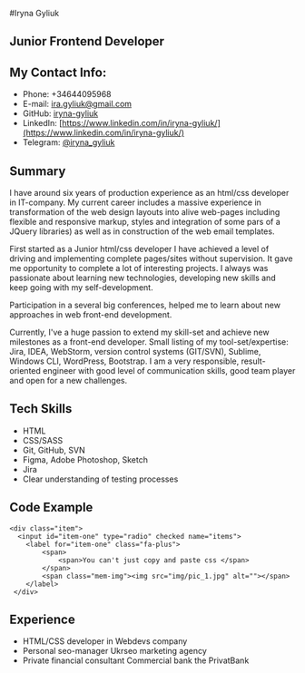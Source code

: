 #Iryna Gyliuk

## Junior Frontend Developer

## My Contact Info:
* Phone: +34644095968
* E-mail: ira.gyliuk@gmail.com
* GitHub: [iryna-gyliuk](https://github.com/iryna-gyliuk)
* LinkedIn: [https://www.linkedin.com/in/iryna-gyliuk/](https://www.linkedin.com/in/iryna-gyliuk/)
* Telegram: [@iryna_gyliuk](https://t.me/iryna_gyliuk)

## Summary
I have around six years of production experience as an html/css developer in IT-company.
My current career includes a massive experience in transformation of the web design layouts into alive 
web-pages including flexible and responsive markup, styles and integration of some pars of a JQuery libraries) 
as well as in construction of the web email templates. 

First started as a Junior html/css developer I have achieved a level of driving and implementing complete pages/sites without supervision. 
It gave me opportunity to complete a lot of interesting projects.
I always was passionate about learning new technologies, developing new skills and keep going with my self-development.
 
Participation in a several big conferences, helped me to learn about new approaches in web front-end development.

Currently, I've a huge passion to extend my skill-set and achieve new milestones as a front-end developer.
Small listing of my tool-set/expertise: Jira, IDEA, WebStorm, version control systems (GIT/SVN), Sublime, Windows CLI, WordPress, Bootstrap. 
I am a very responsible, result-oriented engineer with good level of communication skills, good team player and open for a new challenges.

## Tech Skills

* HTML
* CSS/SASS
* Git, GitHub, SVN
* Figma, Adobe Photoshop, Sketch
* Jira
* Clear understanding of testing processes

## Code Example
  ```
  <div class="item">
    <input id="item-one" type="radio" checked name="items">
      <label for="item-one" class="fa-plus">
          <span>
              <span>You can't just copy and paste css </span>
          </span>
          <span class="mem-img"><img src="img/pic_1.jpg" alt=""></span>
      </label>
   </div>
```
## Experience
* HTML/CSS developer in Webdevs company
* Personal seo-manager Ukrseo  marketing agency
* Private financial consultant Commercial bank the PrivatBank 

 